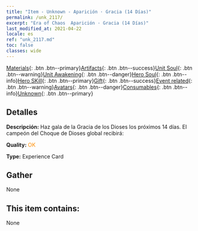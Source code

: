 ```yaml
---
title: "Item - Unknown - Aparición · Gracia (14 Días)"
permalink: /unk_2117/
excerpt: "Era of Chaos  Aparición · Gracia (14 Días)"
last_modified_at: 2021-04-22
locale: es
ref: "unk_2117.md"
toc: false
classes: wide
---
```

 [Materials](/ItemsES/){: .btn .btn--primary}[Artifacts](/ItemsES/Artifacts/){: .btn .btn--success}[Unit Soul](/ItemsES/UnitSoul/){: .btn .btn--warning}[Unit Awakening](/ItemsES/UnitAwakening/){: .btn .btn--danger}[Hero Soul](/ItemsES/HeroSoul/){: .btn .btn--info}[Hero SKill](/ItemsES/HeroSkill/){: .btn .btn--primary}[Gift](/ItemsES/Gift/){: .btn .btn--success}[Event related](/ItemsES/Events/){: .btn .btn--warning}[Avatars](/ItemsES/Avatars/){: .btn .btn--danger}[Consumables](/ItemsES/Consumables/){: .btn .btn--info}[Unknown](/ItemsES/Unknown/){: .btn .btn--primary}

## Detalles
 **Descripción:** Haz gala de la Gracia de los Dioses los próximos 14 días. El campeón del Choque de Dioses global recibirá:

 **Quality:** <span style="color: #FF8C00">OK</span>

 **Type:** Experience Card

## Gather

  None

## This item contains:

  None

